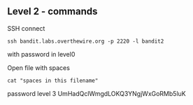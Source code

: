 ## Level 2 - commands

SSH connect

```
ssh bandit.labs.overthewire.org -p 2220 -l bandit2
```

with password in level0

Open file with spaces

```
cat "spaces in this filename"
```

password level 3
UmHadQclWmgdLOKQ3YNgjWxGoRMb5luK
